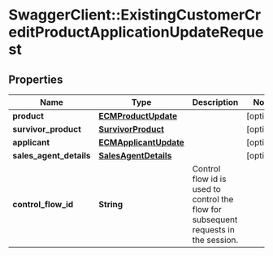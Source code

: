 # SwaggerClient::ExistingCustomerCreditProductApplicationUpdateRequest

## Properties
Name | Type | Description | Notes
------------ | ------------- | ------------- | -------------
**product** | [**ECMProductUpdate**](ECMProductUpdate.md) |  | [optional] 
**survivor_product** | [**SurvivorProduct**](SurvivorProduct.md) |  | [optional] 
**applicant** | [**ECMApplicantUpdate**](ECMApplicantUpdate.md) |  | [optional] 
**sales_agent_details** | [**SalesAgentDetails**](SalesAgentDetails.md) |  | [optional] 
**control_flow_id** | **String** | Control flow id is used to control the flow for subsequent requests in the session. | 

